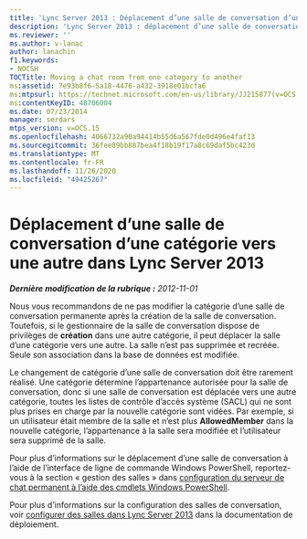 ```yaml
---
title: 'Lync Server 2013 : Déplacement d’une salle de conversation d’une catégorie vers une autre'
description: 'Lync Server 2013 : déplacement d’une salle de conversation d’une catégorie à une autre.'
ms.reviewer: ''
ms.author: v-lanac
author: lanachin
f1.keywords:
- NOCSH
TOCTitle: Moving a chat room from one category to another
ms:assetid: 7e93b8f6-5a18-4476-a432-3918e01bcfa6
ms:mtpsurl: https://technet.microsoft.com/en-us/library/JJ215877(v=OCS.15)
ms:contentKeyID: 48706004
ms.date: 07/23/2014
manager: serdars
mtps_version: v=OCS.15
ms.openlocfilehash: 4066732a90a94414b55d6a567fde0d496e4faf13
ms.sourcegitcommit: 36fee89bb887bea4f18b19f17a8c69daf5bc423d
ms.translationtype: MT
ms.contentlocale: fr-FR
ms.lasthandoff: 11/26/2020
ms.locfileid: "49425267"
---
```

# <a name="moving-a-chat-room-from-one-category-to-another-in-lync-server-2013"></a>Déplacement d’une salle de conversation d’une catégorie vers une autre dans Lync Server 2013

<div data-xmlns="http://www.w3.org/1999/xhtml">

<div class="topic" data-xmlns="http://www.w3.org/1999/xhtml" data-msxsl="urn:schemas-microsoft-com:xslt" data-cs="https://msdn.microsoft.com/">

<div data-asp="https://msdn2.microsoft.com/asp">



</div>

<div id="mainSection">

<div id="mainBody">

<span> </span>

_**Dernière modification de la rubrique :** 2012-11-01_

Nous vous recommandons de ne pas modifier la catégorie d’une salle de conversation permanente après la création de la salle de conversation. Toutefois, si le gestionnaire de la salle de conversation dispose de privilèges de **création** dans une autre catégorie, il peut déplacer la salle d’une catégorie vers une autre. La salle n’est pas supprimée et recréée. Seule son association dans la base de données est modifiée.

Le changement de catégorie d’une salle de conversation doit être rarement réalisé. Une catégorie détermine l’appartenance autorisée pour la salle de conversation, donc si une salle de conversation est déplacée vers une autre catégorie, toutes les listes de contrôle d’accès système (SACL) qui ne sont plus prises en charge par la nouvelle catégorie sont vidées. Par exemple, si un utilisateur était membre de la salle et n’est plus **AllowedMember** dans la nouvelle catégorie, l’appartenance à la salle sera modifiée et l’utilisateur sera supprimé de la salle.

Pour plus d’informations sur le déplacement d’une salle de conversation à l’aide de l’interface de ligne de commande Windows PowerShell, reportez-vous à la section « gestion des salles » dans [configuration du serveur de chat permanent à l’aide des cmdlets Windows PowerShell](configuring-persistent-chat-server-by-using-windows-powershell-cmdlets.md).

Pour plus d’informations sur la configuration des salles de conversation, voir [configurer des salles dans Lync Server 2013](lync-server-2013-configure-rooms.md) dans la documentation de déploiement.

</div>

<span> </span>

</div>

</div>

</div>

